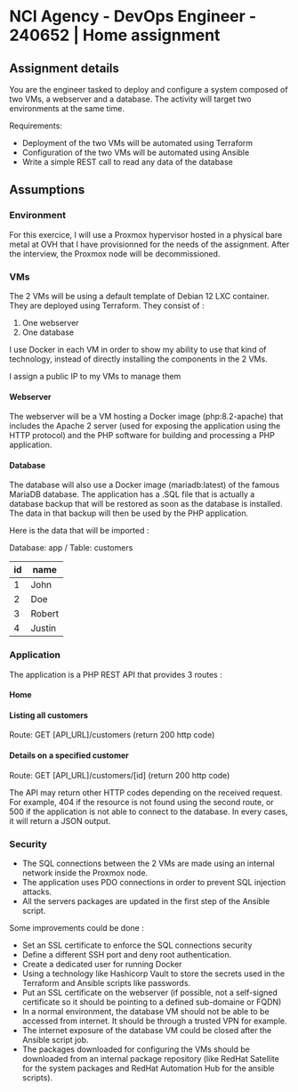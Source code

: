 # NCI Agency - DevOps Engineer - 240652 | Home assignment

## Assignment details
You are the engineer tasked to deploy and configure a system composed of two VMs, a webserver
and a database. The activity will target two environments at the same time.

Requirements:
- Deployment of the two VMs will be automated using Terraform
- Configuration of the two VMs will be automated using Ansible
- Write a simple REST call to read any data of the database

## Assumptions

### Environment
For this exercice, I will use a Proxmox hypervisor hosted in a physical bare metal at OVH that I have provisionned for the needs of the assignment. After the interview, the Proxmox node will be decommissioned.

### VMs
The 2 VMs will be using a default template of Debian 12 LXC container. They are deployed using Terraform.
They consist of :
1. One webserver
2. One database

I use Docker in each VM in order to show my ability to use that kind of technology, instead of directly installing the components in the 2 VMs.

I assign a public IP to my VMs to manage them

#### Webserver
The webserver will be a VM hosting a Docker image (php:8.2-apache) that includes the Apache 2 server (used for exposing the application using the HTTP protocol) and the PHP software for building and processing a PHP application.

#### Database
The database will also use a Docker image (mariadb:latest) of the famous MariaDB database. The application has a .SQL file that is actually a database backup that will be restored as soon as the database is installed. The data in that backup will then be used by the PHP application.

Here is the data that will be imported :

Database: app / Table: customers

| id | name   |
|----|--------|
| 1  | John   |
| 2  | Doe    |
| 3  | Robert |
| 4  | Justin |


### Application
The application is a PHP REST API that provides 3 routes :
#### Home
#### Listing all customers
Route: GET [API_URL]/customers (return 200 http code)
#### Details on a specified customer
Route: GET [API_URL]/customers/[id] (return 200 http code)

The API may return other HTTP codes depending on the received request. For example, 404 if the resource is not found using the second route, or 500 if the application is not able to connect to the database. In every cases, it will return a JSON output.

### Security
- The SQL connections between the 2 VMs are made using an internal network inside the Proxmox node.
- The application uses PDO connections in order to prevent SQL injection attacks.
- All the servers packages are updated in the first step of the Ansible script.

Some improvements could be done :
- Set an SSL certificate to enforce the SQL connections security
- Define a different SSH port and deny root authentication.
- Create a dedicated user for running Docker
- Using a technology like Hashicorp Vault to store the secrets used in the Terraform and Ansible scripts like passwords.
- Put an SSL certificate on the webserver (if possible, not a self-signed certificate so it should be pointing to a defined sub-domaine or FQDN)
- In a normal environment, the database VM should not be able to be accessed from internet. It should be through a trusted VPN for example.
- The internet exposure of the database VM could be closed after the Ansible script job.
- The packages downloaded for configuring the VMs should be downloaded from an internal package repository (like RedHat Satellite for the system packages and RedHat Automation Hub for the ansible scripts).
